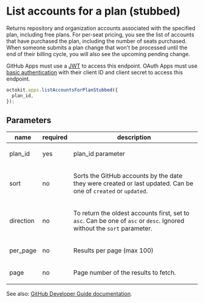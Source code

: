 # List accounts for a plan (stubbed)

Returns repository and organization accounts associated with the specified plan, including free plans. For per-seat pricing, you see the list of accounts that have purchased the plan, including the number of seats purchased. When someone submits a plan change that won't be processed until the end of their billing cycle, you will also see the upcoming pending change.

GitHub Apps must use a [JWT](https://developer.github.com/apps/building-github-apps/authenticating-with-github-apps/#authenticating-as-a-github-app) to access this endpoint. OAuth Apps must use [basic authentication](https://developer.github.com/v3/auth/#basic-authentication) with their client ID and client secret to access this endpoint.

```js
octokit.apps.listAccountsForPlanStubbed({
  plan_id,
});
```

## Parameters

<table>
  <thead>
    <tr>
      <th>name</th>
      <th>required</th>
      <th>description</th>
    </tr>
  </thead>
  <tbody>
    <tr><td>plan_id</td><td>yes</td><td>

plan_id parameter

</td></tr>
<tr><td>sort</td><td>no</td><td>

Sorts the GitHub accounts by the date they were created or last updated. Can be one of `created` or `updated`.

</td></tr>
<tr><td>direction</td><td>no</td><td>

To return the oldest accounts first, set to `asc`. Can be one of `asc` or `desc`. Ignored without the `sort` parameter.

</td></tr>
<tr><td>per_page</td><td>no</td><td>

Results per page (max 100)

</td></tr>
<tr><td>page</td><td>no</td><td>

Page number of the results to fetch.

</td></tr>
  </tbody>
</table>

See also: [GitHub Developer Guide documentation](https://developer.github.com/v3/apps/marketplace/#list-accounts-for-a-plan-stubbed).
